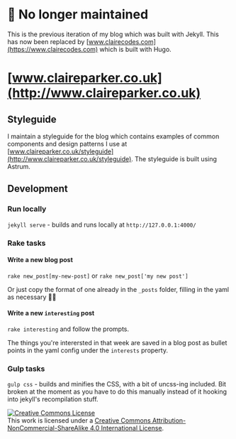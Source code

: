 # 🚧 No longer maintained

This is the previous iteration of my blog which was built with Jekyll. This has now been replaced by [www.clairecodes.com](https://www.clairecodes.com) which is built with Hugo.

# [www.claireparker.co.uk](http://www.claireparker.co.uk)

## Styleguide

I maintain a styleguide for the blog which contains examples of common components and design patterns I use at [www.claireparker.co.uk/styleguide](http://www.claireparker.co.uk/styleguide). The styleguide is built using Astrum.

## Development

### Run locally

`jekyll serve` - builds and runs locally at `http://127.0.0.1:4000/`

### Rake tasks

#### Write a new blog post

`rake new_post[my-new-post]` or `rake new_post['my new post']`

Or just copy the format of one already in the `_posts` folder, filling in the yaml as necessary 🤷‍♀️

#### Write a new `interesting` post

`rake interesting` and follow the prompts.

The things you're interersted in that week are saved in a blog post as bullet points in the yaml config under the `interests` property.

### Gulp tasks

`gulp css` - builds and minifies the CSS, with a bit of uncss-ing included. Bit broken at the moment as you have to do this manually instead of it hooking into jekyll's recompilation stuff.

<a rel="license" href="http://creativecommons.org/licenses/by-nc-sa/4.0/"><img alt="Creative Commons License" style="border-width:0" src="https://i.creativecommons.org/l/by-nc-sa/4.0/88x31.png" /></a><br />This work is licensed under a <a rel="license" href="http://creativecommons.org/licenses/by-nc-sa/4.0/">Creative Commons Attribution-NonCommercial-ShareAlike 4.0 International License</a>.
